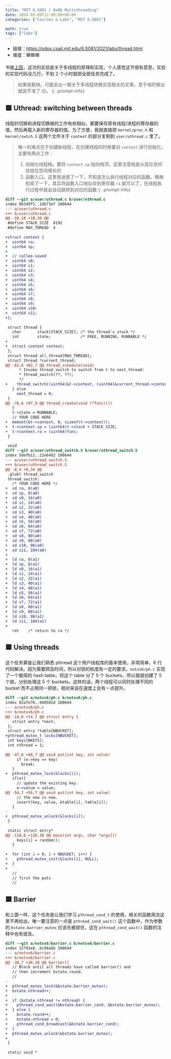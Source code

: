 ```yaml
---
title: "MIT 6.S081 | 0x06 Multithreading"
date: 2024-03-09T12:00:00+08:00
categories: ["Courses & Labs", "MIT 6.S081"]

math: true
tags: ["labs"]
---
```


- 链接：<https://pdos.csail.mit.edu/6.S081/2021/labs/thread.html>
- 难度：:blue_square::blue_square::blue_square:

书接[上回](/posts/mit-6-s081-0x05)，这次的实验是关于多线程的原理和实现，个人感觉这节很有意思，实验的实现代码没几行，不到 2 个小时就把全部任务完成了。

> 如果我勤快，可能会出一期关于多线程转换实现相关的文章。至于啥时候出就说不准了 :relieved:。
{: .prompt-info}

## :blue_square: Uthread: switching between threads

线程的切换和进程切换做的工作有些相似，都要保存原有线程/进程的寄存器的值，然后再载入新的寄存器的值。为了方便，我就直接把 `kernel/proc.h` 和 `kernel/swtch.S` 这两个文件关于 `context` 的部分复制到 `user/uthread.c` 里了。

> 唯一的难点在于创建新线程，在创建线程的时候要对 `context` 进行初始化，主要有两点工作：
>
> 1. 初始化线程栈。要将 `context.sp` 指向栈顶，这里注意栈是从高位空间往低位空间增长的
> 2. 函数入口。这里我迷惑了一下，不知道怎么执行线程对应的函数。略微检索了一下，其实将函数入口地址存到寄存器 `ra` 就可以了，在线程执行过程中就会自动跳转到对应的函数
{: .prompt-info}

```diff
diff --git a/user/uthread.c b/user/uthread.c
index 06349f5..1db73ef 100644
--- a/user/uthread.c
+++ b/user/uthread.c
@@ -10,10 +10,30 @@
 #define STACK_SIZE  8192
 #define MAX_THREAD  4
 
+struct context {
+  uint64 ra;
+  uint64 sp;
+
+  // callee-saved
+  uint64 s0;
+  uint64 s1;
+  uint64 s2;
+  uint64 s3;
+  uint64 s4;
+  uint64 s5;
+  uint64 s6;
+  uint64 s7;
+  uint64 s8;
+  uint64 s9;
+  uint64 s10;
+  uint64 s11;
+};
 
 struct thread {
   char       stack[STACK_SIZE]; /* the thread's stack */
   int        state;             /* FREE, RUNNING, RUNNABLE */
+
+  struct context context;
 };
 struct thread all_thread[MAX_THREAD];
 struct thread *current_thread;
@@ -62,6 +82,7 @@ thread_schedule(void)
      * Invoke thread_switch to switch from t to next_thread:
      * thread_switch(??, ??);
      */
+    thread_switch((uint64)&t->context, (uint64)&current_thread->context);
   } else
     next_thread = 0;
 }
@@ -76,6 +97,9 @@ thread_create(void (*func)())
   }
   t->state = RUNNABLE;
   // YOUR CODE HERE
+  memset(&t->context, 0, sizeof(t->context));
+  t->context.sp = (uint64)t->stack + STACK_SIZE;
+  t->context.ra = (uint64)func;
 }
 
 void 
diff --git a/user/uthread_switch.S b/user/uthread_switch.S
index 5defb12..22e6482 100644
--- a/user/uthread_switch.S
+++ b/user/uthread_switch.S
@@ -8,4 +8,34 @@
 .globl thread_switch
 thread_switch:
   /* YOUR CODE HERE */
+  sd ra, 0(a0)
+  sd sp, 8(a0)
+  sd s0, 16(a0)
+  sd s1, 24(a0)
+  sd s2, 32(a0)
+  sd s3, 40(a0)
+  sd s4, 48(a0)
+  sd s5, 56(a0)
+  sd s6, 64(a0)
+  sd s7, 72(a0)
+  sd s8, 80(a0)
+  sd s9, 88(a0)
+  sd s10, 96(a0)
+  sd s11, 104(a0)
+
+  ld ra, 0(a1)
+  ld sp, 8(a1)
+  ld s0, 16(a1)
+  ld s1, 24(a1)
+  ld s2, 32(a1)
+  ld s3, 40(a1)
+  ld s4, 48(a1)
+  ld s5, 56(a1)
+  ld s6, 64(a1)
+  ld s7, 72(a1)
+  ld s8, 80(a1)
+  ld s9, 88(a1)
+  ld s10, 96(a1)
+  ld s11, 104(a1)
+
   ret    /* return to ra */
```

## :blue_square: Using threads

这个任务算是让我们熟悉 pthread 这个用户线程库的基本使用，非常简单，6 行代码解决。因为需要顾及时间，所以对锁的粒度有一定的要求。`notxv6/ph.c` 实现了一个极简的 hash table，将这个 table 分了 5 个 buckets，所以我就创建了 5 个锁，分别处理这 5 个 buckets。这样的话，两个线程可以同时处理不同的 bucket 而不占用同一把锁，相对来说在速度上会有一点提升。

```diff
diff --git a/notxv6/ph.c b/notxv6/ph.c
index 82afe76..9d0582d 100644
--- a/notxv6/ph.c
+++ b/notxv6/ph.c
@@ -14,6 +14,7 @@ struct entry {
   struct entry *next;
 };
 struct entry *table[NBUCKET];
+pthread_mutex_t locks[NBUCKET];
 int keys[NKEYS];
 int nthread = 1;
 
@@ -47,6 +48,7 @@ void put(int key, int value)
     if (e->key == key)
       break;
   }
+  pthread_mutex_lock(&locks[i]);
   if(e){
     // update the existing key.
     e->value = value;
@@ -54,7 +56,7 @@ void put(int key, int value)
     // the new is new.
     insert(key, value, &table[i], table[i]);
   }
-
+  pthread_mutex_unlock(&locks[i]);
 }
 
 static struct entry*
@@ -118,6 +120,10 @@ main(int argc, char *argv[])
     keys[i] = random();
   }
 
+  for (int i = 0; i < NBUCKET; i++) {
+    pthread_mutex_init(&locks[i], NULL);
+  }
+
   //
   // first the puts
   //
```

## :blue_square: Barrier

和上面一样，这个任务是让我们学习 `pthread_cond_t` 的使用，相关的函数用法这里不再给出，唯一要注意的一点是 `pthread_cond_wait()` 这个函数中，作为参数的 `bstate.barrier_mutex` 应该先被锁住，这在 `pthread_cond_wait()` 函数的注释中也有提及。

```diff
diff --git a/notxv6/barrier.c b/notxv6/barrier.c
index 12793e8..bc94a6b 100644
--- a/notxv6/barrier.c
+++ b/notxv6/barrier.c
@@ -30,7 +30,18 @@ barrier()
   // Block until all threads have called barrier() and
   // then increment bstate.round.
   //
-  
+  pthread_mutex_lock(&bstate.barrier_mutex);
+  bstate.nthread++;
+
+  if (bstate.nthread != nthread) {
+    pthread_cond_wait(&bstate.barrier_cond, &bstate.barrier_mutex);
+  } else {
+    bstate.round++;
+    bstate.nthread = 0;
+    pthread_cond_broadcast(&bstate.barrier_cond);
+  }
+  pthread_mutex_unlock(&bstate.barrier_mutex);
+
 }
 
 static void *
```
